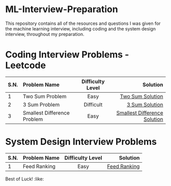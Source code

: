 # ML-Interview-Preparation
This repository contains all of the resources and questions I was given for the machine learning interview, including coding and the system design interview, throughout my preparation.

# Coding Interview Problems - Leetcode
| S.N. | Problem Name | Difficulty Level | Solution |
| :------------ | :------------ |:---------------:| -----:|
| 1 | Two Sum Problem      | Easy | [Two Sum Solution](CodingInterviewProblems/TwoSumGoogleInterview.md) |
| 2 | 3 Sum Problem      | Difficult | [3 Sum Solution](CodingInterviewProblems/3Sum_zero.md) |
| 3 | Smallest Difference Problem      | Easy | [Smallest Difference Solution](CodingInterviewProblems/SmallestDifference.md) |


# System Design Interview Problems
| S.N. | Problem Name | Difficulty Level | Solution |
| :------------ | :------------ |:---------------:| -----:|
| 1 | Feed Ranking     | Easy | [Feed Ranking ](SystemDesign/FeedRanking/FeedRanking.md) |



Best of Luck! :like: